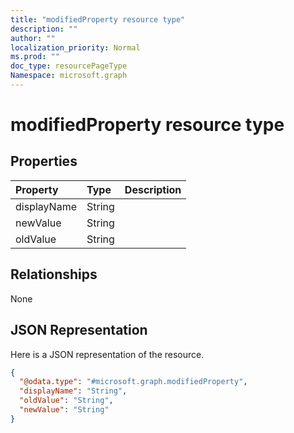```yaml
---
title: "modifiedProperty resource type"
description: ""
author: ""
localization_priority: Normal
ms.prod: ""
doc_type: resourcePageType
Namespace: microsoft.graph
---
```



# modifiedProperty resource type



## Properties
|Property|Type|Description|
|:---|:---|:---|
|displayName|String||
|newValue|String||
|oldValue|String||

## Relationships
None

## JSON Representation
Here is a JSON representation of the resource.
<!-- {
  "blockType": "resource",
  "@odata.type": "microsoft.graph.modifiedProperty"
}
-->
``` json
{
  "@odata.type": "#microsoft.graph.modifiedProperty",
  "displayName": "String",
  "oldValue": "String",
  "newValue": "String"
}
```

